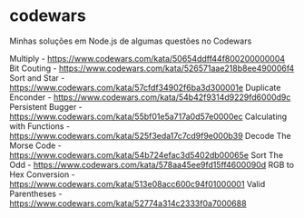 # codewars
Minhas soluções em Node.js de algumas questões no Codewars

Multiply - https://www.codewars.com/kata/50654ddff44f800200000004
Bit Couting - https://www.codewars.com/kata/526571aae218b8ee490006f4
Sort and Star - https://www.codewars.com/kata/57cfdf34902f6ba3d300001e
Duplicate Enconder - https://www.codewars.com/kata/54b42f9314d9229fd6000d9c
Persistent Bugger - https://www.codewars.com/kata/55bf01e5a717a0d57e0000ec
Calculating with Functions - https://www.codewars.com/kata/525f3eda17c7cd9f9e000b39
Decode The Morse Code - https://www.codewars.com/kata/54b724efac3d5402db00065e
Sort The Odd - https://www.codewars.com/kata/578aa45ee9fd15ff4600090d
RGB to Hex Conversion - https://www.codewars.com/kata/513e08acc600c94f01000001
Valid Parentheses - https://www.codewars.com/kata/52774a314c2333f0a7000688
